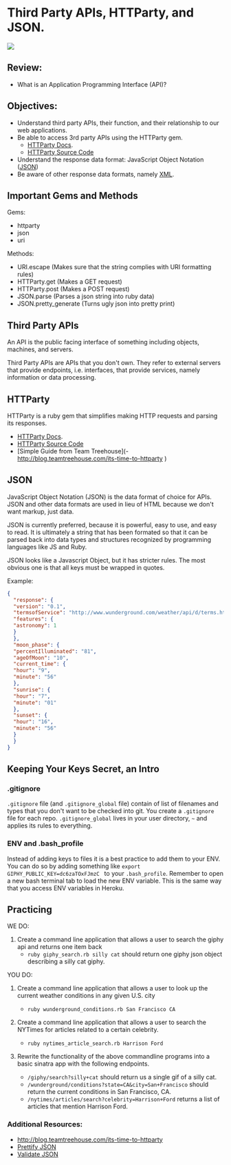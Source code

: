# Third Party APIs, HTTParty, and JSON.

![](http://actinumeventz.com/party/images/bp.jpg)

## Review:

- What is an Application Programming Interface (API)? 

## Objectives:

- Understand third party APIs, their function, and their relationship to our web applications.
- Be able to access 3rd party APIs using the HTTParty gem.
    - [HTTParty Docs](http://www.rubydoc.info/github/jnunemaker/httparty/HTTParty/ClassMethods).
    - [HTTParty Source Code](https://github.com/jnunemaker/httparty)
- Understand the response data format: JavaScript Object Notation ([JSON](https://simple.wikipedia.org/wiki/JSON))
- Be aware of other response data formats, namely [XML](https://en.wikipedia.org/wiki/XML).


## Important Gems and Methods

Gems:

- httparty
- json
- uri

Methods:

- URI.escape (Makes sure that the string complies with URI formatting rules)
- HTTParty.get (Makes a GET request)
- HTTParty.post (Makes a POST request)
- JSON.parse (Parses a json string into ruby data)
- JSON.pretty_generate (Turns ugly json into pretty print)

## Third Party APIs

An API is the public facing interface of something including objects, machines, and servers.

Third Party APIs are APIs that you don't own. They refer to external servers that provide endpoints, i.e. interfaces, that provide services, namely information or data processing.

## HTTParty

HTTParty is a ruby gem that simplifies making HTTP requests and parsing its responses.

- [HTTParty Docs](http://www.rubydoc.info/github/jnunemaker/httparty/HTTParty/ClassMethods).
- [HTTParty Source Code](https://github.com/jnunemaker/httparty)
- [Simple Guide from Team Treehouse](- http://blog.teamtreehouse.com/its-time-to-httparty
)

## JSON

JavaScript Object Notation (JSON) is the data format of choice for APIs. JSON and other data formats are used in lieu of HTML because we don't want markup, just data.

JSON is currently preferred, because it is powerful, easy to use, and easy to read. It is ultimately a string that has been formated so that it can be parsed back into data types and structures recognized by programming languages like JS and Ruby.

JSON looks like a Javascript Object, but it has stricter rules. The most obvious one is that all keys must be wrapped in quotes.

Example:
```json
{
  "response": {
  "version": "0.1",
  "termsofService": "http://www.wunderground.com/weather/api/d/terms.html",
  "features": {
  "astronomy": 1
  }
  },
  "moon_phase": {
  "percentIlluminated": "81",
  "ageOfMoon": "10",
  "current_time": {
  "hour": "9",
  "minute": "56"
  },
  "sunrise": {
  "hour": "7",
  "minute": "01"
  },
  "sunset": {
  "hour": "16",
  "minute": "56"
  }
  }
}
```

## Keeping Your Keys Secret, an Intro

### .gitignore

`.gitignore` file (and `.gitignore_global` file) contain of list of filenames and types that you don't want to be checked into git. You create a `.gitignore` file for each repo. `.gitignore_global` lives in your user directory, `~` and applies its rules to everything.

### ENV and .bash_profile

Instead of adding keys to files it is a best practice to add them to your ENV. You can do so by adding something like `export GIPHY_PUBLIC_KEY=dc6zaTOxFJmzC
` to your `.bash_profile`. Remember to open a new bash terminal tab to load the new ENV variable. This is the same way that you access ENV variables in Heroku.

## Practicing

WE DO:

1. Create a command line application that allows a user to search the giphy api and returns one item back
    - `ruby giphy_search.rb silly cat` should return one giphy json object describing a silly cat giphy.

<!-- ```ruby
require 'httparty'
require 'json'
require 'uri'

search = ARGV.join("+")
search = URI.escape(search)

response = HTTParty.get("http://api.giphy.com/v1/gifs/search?q=#{search}&limit=1&api_key=#{ENV["GIPHY_PUBLIC_KEY"]}")

puts JSON.pretty_generate(response)
``` -->

YOU DO:


1. Create a command line application that allows a user to look up the current weather conditions in any given U.S. city
    - `ruby wunderground_conditions.rb San Francisco CA`

1. Create a command line application that allows a user to search the NYTimes for articles related to a certain celebrity.
    - `ruby nytimes_article_search.rb Harrison Ford`

1. Rewrite the functionality of the above commandline programs into a basic sinatra app with the following endpoints. 
    - `/giphy/search?silly+cat` should return us a single gif of a silly cat.
    - `/wunderground/conditions?state=CA&city=San+Francisco` should return the current conditions in San Francisco, CA.
    - `/nytimes/articles/search?celebrity=Harrison+Ford` returns a list of articles that mention Harrison Ford.

    
    
### Additional Resources:

- http://blog.teamtreehouse.com/its-time-to-httparty
- [Prettify JSON](http://jsonprettyprint.com/)
- [Validate JSON](http://jsonlint.com/)

